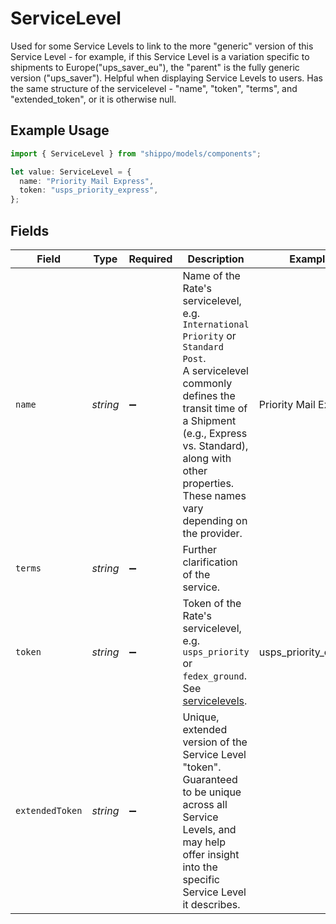 # ServiceLevel

Used for some Service Levels to link to the more "generic" version of this Service Level - for example, 
if this Service Level is a variation specific to shipments to Europe("ups_saver_eu"), the "parent" is 
the fully generic version ("ups_saver"). Helpful when displaying Service Levels to users. Has the same 
structure of the servicelevel - "name", "token", "terms", and "extended_token", or it is otherwise null.

## Example Usage

```typescript
import { ServiceLevel } from "shippo/models/components";

let value: ServiceLevel = {
  name: "Priority Mail Express",
  token: "usps_priority_express",
};
```

## Fields

| Field                                                                                                                                                                                                                                                      | Type                                                                                                                                                                                                                                                       | Required                                                                                                                                                                                                                                                   | Description                                                                                                                                                                                                                                                | Example                                                                                                                                                                                                                                                    |
| ---------------------------------------------------------------------------------------------------------------------------------------------------------------------------------------------------------------------------------------------------------- | ---------------------------------------------------------------------------------------------------------------------------------------------------------------------------------------------------------------------------------------------------------- | ---------------------------------------------------------------------------------------------------------------------------------------------------------------------------------------------------------------------------------------------------------- | ---------------------------------------------------------------------------------------------------------------------------------------------------------------------------------------------------------------------------------------------------------- | ---------------------------------------------------------------------------------------------------------------------------------------------------------------------------------------------------------------------------------------------------------- |
| `name`                                                                                                                                                                                                                                                     | *string*                                                                                                                                                                                                                                                   | :heavy_minus_sign:                                                                                                                                                                                                                                         | Name of the Rate's servicelevel, e.g. `International Priority` or `Standard Post`. <br/>A servicelevel commonly defines the transit time of a Shipment (e.g., Express vs. Standard), along with other properties. <br/>These names vary depending on the provider. | Priority Mail Express                                                                                                                                                                                                                                      |
| `terms`                                                                                                                                                                                                                                                    | *string*                                                                                                                                                                                                                                                   | :heavy_minus_sign:                                                                                                                                                                                                                                         | Further clarification of the service.                                                                                                                                                                                                                      |                                                                                                                                                                                                                                                            |
| `token`                                                                                                                                                                                                                                                    | *string*                                                                                                                                                                                                                                                   | :heavy_minus_sign:                                                                                                                                                                                                                                         | Token of the Rate's servicelevel, e.g. `usps_priority` or `fedex_ground`. <br/>See <a href="#tag/Service-Levels">servicelevels</a>.                                                                                                                        | usps_priority_express                                                                                                                                                                                                                                      |
| `extendedToken`                                                                                                                                                                                                                                            | *string*                                                                                                                                                                                                                                                   | :heavy_minus_sign:                                                                                                                                                                                                                                         | Unique, extended version of the Service Level "token". <br/>Guaranteed to be unique across all Service Levels, and may help offer insight into the specific Service Level it describes.                                                                    |                                                                                                                                                                                                                                                            |